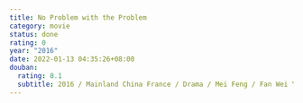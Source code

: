 ```yaml
---
title: No Problem with the Problem
category: movie
status: done
rating: 0
year: "2016"
date: 2022-01-13 04:35:26+08:00
douban:
  rating: 8.1
  subtitle: 2016 / Mainland China France / Drama / Mei Feng / Fan Wei Yin Tao
---
```




